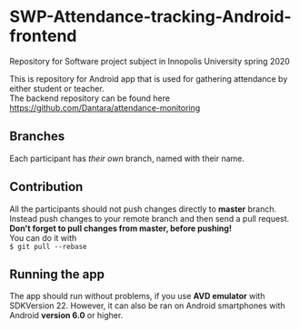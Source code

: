 # SWP-Attendance-tracking-Android-frontend
Repository for Software project subject in Innopolis University spring 2020

This is repository for Android app that is used for gathering attendance by either student or teacher.\
The backend repository can be found here https://github.com/Dantara/attendance-monitoring

## Branches
Each participant has _their own_ branch, named with their name.
## Contribution
All the participants should not push changes directly to **master** branch. Instead push changes to your remote branch and
then send a pull request.\
**Don't forget to pull changes from master, before pushing!** \
You can do it with\
```$ git pull --rebase```

## Running the app
The app should run without problems, if you use **AVD emulator** with SDKVersion 22. However, it can also be ran on Android
smartphones with Android **version 6.0** or higher.
